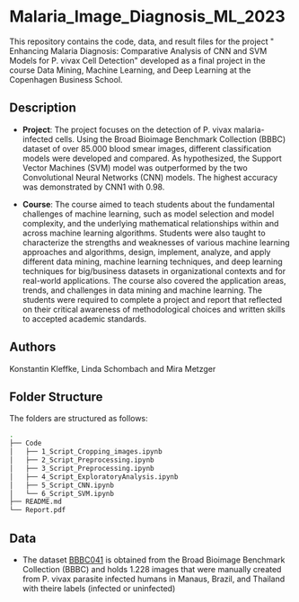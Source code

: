 # Malaria_Image_Diagnosis_ML_2023
This repository contains the code, data, and result files for the project " Enhancing Malaria Diagnosis: Comparative Analysis of CNN and SVM Models for P. vivax Cell Detection" developed as a final project in the course Data Mining, Machine Learning, and Deep Learning at the Copenhagen Business School.

## Description
* **Project**: The project focuses on the detection of P. vivax malaria-infected cells. Using the Broad Bioimage Benchmark Collection (BBBC) dataset of over 85.000 blood smear images, different classification models were developed and compared. As hypothesized, the Support Vector Machines (SVM) model was outperformed by the two Convolutional Neural Networks (CNN) models. The highest accuracy was demonstrated by CNN1 with 0.98.

* **Course**: The course aimed to teach students about the fundamental challenges of machine learning, such as model selection and model complexity, and the underlying mathematical relationships within and across machine learning algorithms. Students were also taught to characterize the strengths and weaknesses of various machine learning approaches and algorithms, design, implement, analyze, and apply different data mining, machine learning techniques, and deep learning techniques for big/business datasets in organizational contexts and for real-world applications. The course also covered the application areas, trends, and challenges in data mining and machine learning. The students were required to complete a project and report that reflected on their critical awareness of methodological choices and written skills to accepted academic standards.

## Authors
Konstantin Kleffke, Linda Schombach and Mira Metzger

## Folder Structure

The folders are structured as follows:

```bash
.
├── Code
│   ├── 1_Script_Cropping_images.ipynb
│   ├── 2_Script_Preprocessing.ipynb
│   ├── 3_Script_Preprocessing.ipynb
│   ├── 4_Script_ExploratoryAnalysis.ipynb
│   ├── 5_Script_CNN.ipynb
│   └── 6_Script_SVM.ipynb
├── README.md
└── Report.pdf
```

## Data

* The dataset [BBBC041](https://bbbc.broadinstitute.org/BBBC041) is obtained from the Broad Bioimage Benchmark Collection (BBBC) and holds 1.228 images that were manually created from P. vivax parasite infected humans in Manaus, Brazil, and Thailand with theire labels (infected or uninfected)

